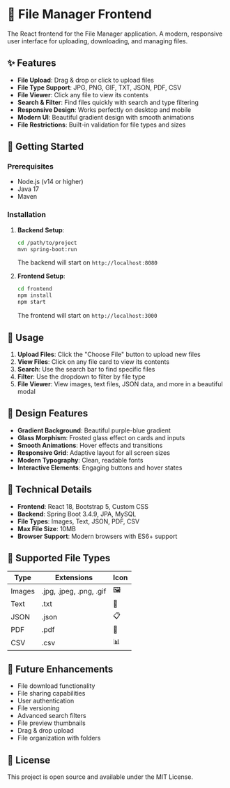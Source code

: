 # 📁 File Manager Frontend

The React frontend for the File Manager application. A modern, responsive user interface for uploading, downloading, and managing files.

## ✨ Features

- **File Upload**: Drag & drop or click to upload files
- **File Type Support**: JPG, PNG, GIF, TXT, JSON, PDF, CSV
- **File Viewer**: Click any file to view its contents
- **Search & Filter**: Find files quickly with search and type filtering
- **Responsive Design**: Works perfectly on desktop and mobile
- **Modern UI**: Beautiful gradient design with smooth animations
- **File Restrictions**: Built-in validation for file types and sizes

## 🚀 Getting Started

### Prerequisites
- Node.js (v14 or higher)
- Java 17
- Maven

### Installation

1. **Backend Setup**:
   ```bash
   cd /path/to/project
   mvn spring-boot:run
   ```
   The backend will start on `http://localhost:8080`

2. **Frontend Setup**:
   ```bash
   cd frontend
   npm install
   npm start
   ```
   The frontend will start on `http://localhost:3000`

## 📱 Usage

1. **Upload Files**: Click the "Choose File" button to upload new files
2. **View Files**: Click on any file card to view its contents
3. **Search**: Use the search bar to find specific files
4. **Filter**: Use the dropdown to filter by file type
5. **File Viewer**: View images, text files, JSON data, and more in a beautiful modal

## 🎨 Design Features

- **Gradient Background**: Beautiful purple-blue gradient
- **Glass Morphism**: Frosted glass effect on cards and inputs
- **Smooth Animations**: Hover effects and transitions
- **Responsive Grid**: Adaptive layout for all screen sizes
- **Modern Typography**: Clean, readable fonts
- **Interactive Elements**: Engaging buttons and hover states

## 🔧 Technical Details

- **Frontend**: React 18, Bootstrap 5, Custom CSS
- **Backend**: Spring Boot 3.4.9, JPA, MySQL
- **File Types**: Images, Text, JSON, PDF, CSV
- **Max File Size**: 10MB
- **Browser Support**: Modern browsers with ES6+ support

## 📁 Supported File Types

| Type | Extensions | Icon |
|------|------------|------|
| Images | .jpg, .jpeg, .png, .gif | 🖼️ |
| Text | .txt | 📄 |
| JSON | .json | 📋 |
| PDF | .pdf | 📕 |
| CSV | .csv | 📊 |

## 🎯 Future Enhancements

- File download functionality
- File sharing capabilities
- User authentication
- File versioning
- Advanced search filters
- File preview thumbnails
- Drag & drop upload
- File organization with folders

## 📄 License

This project is open source and available under the MIT License.